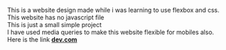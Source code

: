 This is a website design made while i was learning to use flexbox and css.\
This website has no javascript file\
This is just a small simple project\
I have used media queries to make this website flexible for mobiles also.\
Here is the link **[dev.com](https://vamsi-2001.github.io/Webpage-using-CSS-Flexbox-and-HTML/)**
